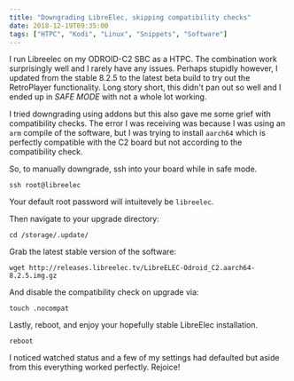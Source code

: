 ```yaml
---
title: "Downgrading LibreElec, skipping compatibility checks"
date: 2018-12-19T09:35:00
tags: ["HTPC", "Kodi", "Linux", "Snippets", "Software"]
---
```


I run Libreelec on my ODROID-C2 SBC as a HTPC. The combination work surprisingly well and I rarely have any issues. Perhaps stupidly however, I updated from the stable 8.2.5 to the latest beta build to try out the RetroPlayer functionality. Long story short, this didn't pan out so well and I ended up in *SAFE MODE* with not a whole lot working.

I tried downgrading using addons but this also gave me some grief with compatibility checks. The error I was receiving was because I was using an `arm` compile of the software, but I was trying to install `aarch64` which is perfectly compatible with the C2 board but not according to the compatibility check.

So, to manually downgrade, ssh into your board while in safe mode.

```
ssh root@libreelec
```
Your default root password will intuitevely be `libreelec`.

Then navigate to your upgrade directory:
```
cd /storage/.update/
```

Grab the latest stable version of the software:
```
wget http://releases.libreelec.tv/LibreELEC-Odroid_C2.aarch64-8.2.5.img.gz
```

And disable the compatibility check on upgrade via:
```
touch .nocompat
```

Lastly, reboot, and enjoy your hopefully stable LibreElec installation.
```
reboot
```

I noticed watched status and a few of my settings had defaulted but aside from this everything worked perfectly. Rejoice!